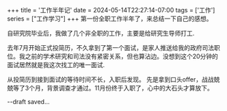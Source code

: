 +++
title = '工作半年记'
date = 2024-05-14T22:27:14-07:00
tags = ['工作']
series = ["工作学习"]
+++
第一份全职工作半年了，来总结一下自己的感想。

自研究院毕业后，我做了几个非全职的工作，主要是给研究生导师打工.

去年7月开始正式投简历，不久拿到了第一个面试，是家人推送给我的政府司法职位。我之前的学术研究和司法没有紧密关系，但也算沾边。<!--more-->没想到这个20分钟的面试居然就是我这次找工的唯一面试.

从投简历到接到面试的等待时间不长，入职后发现。 先是拿到口头offer，战战兢兢等了3个月，背景调查才通过。11月份终于入职了，心中的大石头才算放下。

--draft saved...